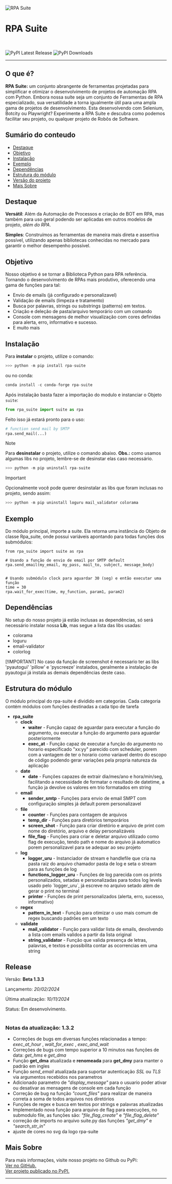 ![RPA Suite](https://raw.githubusercontent.com/CamiloCCarvalho/rpa_suite/db6977ef087b1d8c6d1053c6e0bafab6b690ac61/logo-rpa-suite.svg)

<h1 align="left">
    RPA Suite
</h1>
<br>

![PyPI Latest Release](https://img.shields.io/pypi/v/rpa-suite.svg)
![PyPI Downloads](https://img.shields.io/pypi/dm/rpa-suite.svg?label=PyPI%20downloads)

-----------------

## O que é?
**RPA Suite:** um conjunto abrangente de ferramentas projetadas para simplificar e otimizar o desenvolvimento de projetos de automação RPA com Python. Embora nossa suíte seja um conjunto de Ferramentas de RPA especializado, sua versatilidade a torna igualmente útil para uma ampla gama de projetos de desenvolvimento. Esta desenvolvendo com Selenium, Botcity ou Playwright? Experimente a RPA Suite e descubra como podemos facilitar seu projeto, ou qualquer projeto de Robôs de Software.

## Sumário do conteudo

- [Destaque](#destaque)
- [Objetivo](#objetivo)
- [Instalação](#instalação)
- [Exemplo](#exemplo)
- [Dependências](#dependências)
- [Estrutura do módulo](#estrutura-do-módulo)
- [Versão do projeto](#versão-do-projeto)
- [Mais Sobre](#mais-sobre)

## Destaque

**Versátil**: Além da Automação de Processos e criação de BOT em RPA, mas também para uso geral podendo  ser aplicadas em outros modelos de projeto, *além do RPA*.

**Simples**: Construímos as ferramentas de maneira mais direta e assertiva possível, utilizando apenas bibliotecas conhecidas no mercado para garantir o melhor desempenho possível.

## Objetivo

Nosso objetivo é se tornar a Biblioteca Python para RPA referência. Tornando o desenvolvimento de RPAs mais produtivo, oferecendo uma gama de funções para tal:

- Envio de emails (já configurado e personalizavel)
- Validação de emails (limpeza e tratamento)
- Busca por palavras, strings ou substrings (patterns) em textos.
- Criação e deleção de pasta/arquivo temporário com um comando
- Console com mensagens de melhor visualização com cores definidas para alerta, erro, informativo e sucesso.
- E muito mais

## Instalação
Para **instalar** o projeto, utilize o comando:

~~~python
>>> python -m pip install rpa-suite
~~~
ou no conda:
~~~python
conda install -c conda-forge rpa-suite
~~~

Após instalação basta fazer a importação do modulo e instanciar o Objeto ``suite``:
~~~~python
from rpa_suite import suite as rpa
~~~~

Feito isso já estará pronto para o uso:
~~~~python
# function send mail by SMTP 
rpa.send_mail(...)
~~~~

>[!NOTE]
>
>Para **desinstalar** o projeto, utilize o comando abaixo.
>**Obs.:** como usamos algumas libs no projeto, lembre-se de desinstar elas caso necessário.

~~~~python
>>> python -m pip uninstall rpa-suite
~~~~

>[!IMPORTANT]
>
>Opcionalmente você pode querer desinstalar as libs que foram inclusas no projeto, sendo assim:

~~~~python
>>> python -m pip uninstall loguru mail_validator colorama
~~~~


## Exemplo
Do módulo principal, importe a suite. Ela retorna uma instância do Objeto de classe Rpa_suite, onde possui variáveis apontando para todas funções dos submódulos:

    from rpa_suite import suite as rpa

    # Usando a função de envio de email por SMTP default
    rpa.send_email(my_email, my_pass, mail_to, subject, message_body)


    # Usando submódulo clock para aguardar 30 (seg) e então executar uma função
    time = 30
    rpa.wait_for_exec(time, my_function, param1, param2)


## Dependências
No setup do nosso projeto já estão inclusas as dependências, só será necessário instalar nossa **Lib**, mas segue a lista das libs usadas:
- colorama
- loguru
- email-validator
- colorlog

[!IMPORTANT]
No caso da função de screenshot é necessario ter as libs 'pyautogui' 'pillow' e 'pyscreeze' instalados, geralmente a instalação de pyautogui já instala as demais dependências deste caso.
  
## Estrutura do módulo
O módulo principal do rpa-suite é dividido em categorias. Cada categoria contém módulos com funções destinadas a cada tipo de tarefa
- **rpa_suite**
    - **clock**
        - **waiter** - Função capaz de aguardar para executar a função do argumento, ou executar a função do argumento para aguardar posteriormente
        - **exec_at** - Função capaz de executar a função do argumento no horario especificado "xx:yy" parecido com scheduler, porem com a vantagem de ter o horario como variavel dentro do escopo de código podendo gerar variações pela propria natureza da aplicação
    - **date**
        - **date** - Funções capazes de extrair dia/mes/ano e hora/min/seg, facilitando a necessidade de formatar o resultado de datetime, a função ja devolve os valores em trio formatados em string
    - **email**
        - **sender_smtp** - Funções para envio de email SMPT com configuração simples já default porem personalizavel
    - **file**
        - **counter** - Funções para contagem de arquivos
        - **temp_dir** - Funções para diretórios temporários
        - **screen_shot** -  Função para criar diretório e arquivo de print com nome do diretório, arquivo e delay personalizáveis
        - **file_flag** -  Funções para criar e deletar arquivo utilizado como flag de execução, tendo path e nome do arquivo já automatico porem personalizavel para se adequar ao seu projeto
    - **log**
        - **logger_uru** - Instanciador de stream e handlefile que cria na pasta raiz do arquivo chamador pasta de log e seta o stream para as funções de log
        - **functions_logger_uru** - Funções de log parecida com os prints personalizados, setadas e personalizadas para todos log levels usado pelo ´logger_uru´, já escreve no arquivo setado além de gerar o print no terminal
        - **printer** - Funções de print personalizados (alerta, erro, sucesso, informativo)
    - **regex**
        - **pattern_in_text** - Função para otimizar o uso mais comum de regex buscando padrões em um texto
    - **validate**
        - **mail_validator** - Função para validar lista de emails, devolvendo a lista com emails validos a partir da lista original 
        - **string_validator** - Função que valida presença de letras, palavras, e textos e possibilita contar as ocorrencias em uma string

## Release
Versão: **Beta 1.3.3**

Lançamento: *20/02/2024*

Última atualização: *10/11/2024*

Status: Em desenvolvimento.

#
### Notas da atualização: 1.3.2

- Correções de bugs em diversas funções relacionadas a tempo: *exec_at_hour* , *wait_for_exec* , *exec_and_wait*
- Correções de bugs com tempo superior a 10 minutos nas funções de data: *get_hms* e *get_dma*
- Função **get_dma** atualizada e **renomeada** para **get_dmy** para manter o padrão em ingles
- Função *send_email* atualizada para suportar autenticação *SSL* ou *TLS* via argumentos recebidos nos parametros
- Adicionado parametro de *"display_message"* para o usuario poder ativar ou desativar as mensagens de console em cada função
- Correção de bug na função *"count_files"* para realizar de maneira correta a soma de todos arquivos nos diretórios
- Funções de regex e busca em textos por strings e palavras atualizadas
- Implementado nova função para arquivo de flag para execuções, no submodulo file, as funções são: *"file_flag_create"* e *"file_flag_delete"*
- correção de imports no arquivo suite.py das funções *"get_dmy"* e *"search_str_in"*
- ajuste de cores no svg da logo rpa-suite

## Mais Sobre

Para mais informações, visite nosso projeto no Github ou PyPi:
<br>
<a href='https://github.com/CamiloCCarvalho/rpa_suite' target='_blank'>
    Ver no GitHub.
</a>
<br>
<a href='https://pypi.org/project/rpa-suite/' target='_blank'>
    Ver projeto publicado no PyPI.
</a>

<hr>
